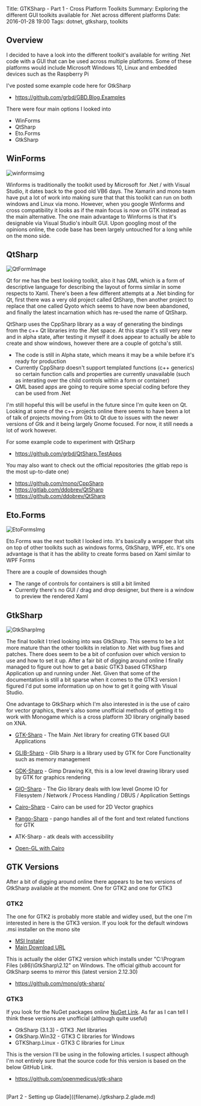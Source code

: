 Title: GTKSharp - Part 1 - Cross Platform Toolkits
Summary: Exploring the different GUI toolkits available for .Net across different platforms
Date: 2016-01-28 19:00
Tags: dotnet, gtksharp, toolkits

## Overview

I decided to have a look into the different toolkit's available for writing .Net code with a GUI that can be used across
multiple platforms. Some of these platforms would include Microsoft Windows 10, Linux and embedded devices such as the Raspberry Pi

I've posted some example code here for GtkSharp

  * <https://github.com/grbd/GBD.Blog.Examples>

There were four main options I looked into

  * WinForms
  * QtSharp
  * Eto.Forms
  * GtkSharp

## WinForms

![winformsimg]({filename}/static/dotnet/gtksharp.1.toolkits/WinForms1.png)

Winforms is traditionally the toolkit used by Microsoft for .Net / with Visual Studio, it dates back to the good old VB6 days.
The Xamarin and mono team have put a lot of work into making sure that that this toolkit can run on both windows and Linux via mono.
However, when you google Winforms and cross compatibility it looks as if the main focus is now on GTK instead as the main alternative.
The one main advantage to Winforms is that it's designable via Visual Studio's inbuilt GUI. Upon googling most of the opinions online, the code base has been largely untouched for a long while on the mono side.

## QtSharp

![QtFormImage]({filename}/static/dotnet/gtksharp.1.toolkits/QtForm1.png)

Qt for me has the best looking toolkit, also it has QML which is a form of descriptive language for describing the layout of forms similar in some respects to Xaml.
There's been a few different attempts at a .Net binding for Qt, first there was a very old project called QtSharp, then another project
to replace that one called Qyoto which seems to have now been abandoned, and finally the latest incarnation which has re-used the name of QtSharp.

QtSharp uses the CppSharp library as a way of generating the bindings from the c++ Qt libraries into the .Net space.
At this stage it's still very new and in alpha state, after testing it myself it does appear to actually be able to create and show windows, however there are a couple of gotcha's still.

  * The code is still in Alpha state, which means it may be a while before it's ready for production
  * Currently CppSharp doesn't support templated functions (c++ generics) so certain function calls and properties are currently unavailable (such as interating over the child controls within a form or container)
  * QML based apps are going to require some special coding before they can be used from .Net

I'm still hopeful this will be useful in the future since I'm quite keen on Qt. Looking at some of the c++ projects online there seems to have been a lot of talk of projects moving from Gtk to Qt due to issues with the newer versions of Gtk and it being largely Gnome focused.
For now, it still needs a lot of work however.

For some example code to experiment with QtSharp

  * <https://github.com/grbd/QtSharp.TestApps>

You may also want to check out the official repositories
(the gitlab repo is the most up-to-date one)

  * <https://github.com/mono/CppSharp>
  * <https://gitlab.com/ddobrev/QtSharp>
  * <https://github.com/ddobrev/QtSharp>

## Eto.Forms

![EtoFormsImg]({filename}/static/dotnet/gtksharp.1.toolkits/EtoForm1.png)

Eto.Forms was the next toolkit I looked into.
It's basically a wrapper that sits on top of other toolkits such as windows forms, GtkSharp, WPF, etc.
It's one advantage is that it has the ability to create forms based on Xaml similar to WPF Forms

There are a couple of downsides though


  * The range of controls for containers is still a bit limited
  * Currently there's no GUI / drag and drop designer, but there is a window to preview the rendered Xaml

## GtkSharp

![GtkSharpImg]({filename}/static/dotnet/gtksharp.1.toolkits/GtkSharp1.png)

The final toolkit I tried looking into was GtkSharp. This seems to be a lot more mature than the other toolkits in relation to .Net with bug fixes and patches.
There does seem to be a bit of confusion over which version to use and how to set it up.
After a fair bit of digging around online I finally managed to figure out how to get a basic GTK3 based GTKSharp Application up and running
under .Net. Given that some of the documentation is still a bit sparse when it comes to the GTK3 version I figured I'd put some information
up on how to get it going with Visual Studio.

One advantage to GtkSharp which I'm also interested in is the use of cairo for vector graphics, there's also some unofficial methods of getting it to work with Monogame which is a cross platform 3D library originally based on XNA.

  * [GTK-Sharp](http://www.mono-project.com/docs/gui/gtksharp/) - The Main .Net library for creating GTK based GUI Applications
  * [GLIB-Sharp](https://developer.gnome.org/glib/2.46/) - Glib Sharp is a library used by GTK for Core Functionality such as memory management
  * [GDK-Sharp](https://en.wikipedia.org/wiki/GDK) - Gimp Drawing Kit, this is a low level drawing library used by GTK for graphics rendering
  * [GIO-Sharp](https://developer.gnome.org/gio/2.47/) - The Gio library deals with low level Gnome IO for Filesystem / Network / Process Handling / DBUS / Application Settings

  * [Cairo-Sharp](http://www.mono-project.com/docs/tools+libraries/libraries/Mono.Cairo/) - Cairo can be used for 2D Vector graphics
  * [Pango-Sharp](http://www.mono-project.com/archived/pangobeginners/) - pango handles all of the font and text related functions for GTK
  * ATK-Sharp - atk deals with accessibility
  * [Open-GL with Cairo](http://cairographics.org/OpenGL/)

## GTK Versions

After a bit of digging around online there appears to be two versions of GtkSharp available at the moment.
One for GTK2 and one for GTK3

### GTK2

The one for GTK2 is probably more stable and widley used, but the one I'm interested in here is the GTK3 version.
If you look for the default windows .msi installer on the mono site

  * [MSI Instaler](http://www.mono-project.com/docs/gui/gtksharp/installer-for-net-framework/)
  * [Main Download URL](http://www.mono-project.com/download/#download-win)

This is actually the older GTK2 version which installs under "C:\Program Files (x86)\GtkSharp\2.12\" on Windows.
The official github account for GtkSharp seems to mirror this (latest version 2.12.30)

  * <https://github.com/mono/gtk-sharp/>

### GTK3

If you look for the NuGet packages online [NuGet Link](https://www.nuget.org/packages?q=gtk-sharp).
As far as I can tell I think these versions are unofficial (although quite useful)

  * GtkSharp (3.1.3) - GTK3 .Net libraries
  * GtkSharp.Win32 - GTK3 C libraries for Windows
  * GTKSharp.Linux - GTK3 C libraries for Linux

This is the version I'll be using in the following articles.
I suspect although I'm not entirely sure that the source code for this version is based on the below GitHub Link.

  * <https://github.com/openmedicus/gtk-sharp>

<br>
[Part 2 - Setting up Glade]({filename}./gtksharp.2.glade.md)

